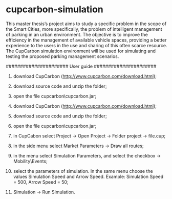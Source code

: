 # cupcarbon-simulation
This master thesis’s project aims to study a specific problem in the scope of the Smart Cities, more specifically, 
the problem of intelligent management of parking in an urban environment. The objective is to improve the efficiency 
in the management of available vehicle spaces, providing a better experience to the users in the use and sharing of 
this often scarce resource. The CupCarbon simulation environment will be used for simulating and testing the proposed 
parking management scenarios.

###################### User guide ######################

1. download CupCarbon (http://www.cupcarbon.com/download.html);
1. download source code and unzip the folder;
1. open the file cupcarbon\cupcarbon.jar;

1. download CupCarbon (http://www.cupcarbon.com/download.html);
2. download source code and unzip the folder;
3. open the file cupcarbon\cupcarbon.jar;
4. in CupCabon select Project -> Open Project -> Folder project -> file.cup;
5. in the side menu select Market Parameters -> Draw all routes;
6. in the menu select Simulation Parameters, and select the checkbox -> Mobility\Events;
7. select the parameters of simulation. In the same menu choose the values Simulation Speed and Arrow Speed. 
   Example: Simulation Speed = 500, Arrow Speed = 50;   
8. Simulation -> Run Simulation.

